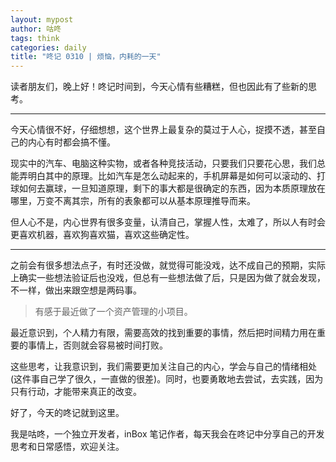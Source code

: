 ```yaml
---
layout: mypost
author: 咕咚
tags: think
categories: daily
title: "咚记 0310 | 烦恼，内耗的一天"
---
```


读者朋友们，晚上好！咚记时间到，今天心情有些糟糕，但也因此有了些新的思考。

---

今天心情很不好，仔细想想，这个世界上最复杂的莫过于人心，捉摸不透，甚至自己的内心有时都会搞不懂。

现实中的汽车、电脑这种实物，或者各种竞技活动，只要我们只要花心思，我们总能弄明白其中的原理。比如汽车是怎么动起来的，手机屏幕是如何可以滚动的、打球如何去赢球，一旦知道原理，剩下的事大都是很确定的东西，因为本质原理放在哪里，万变不离其宗，所有的表象都可以从基本原理推导而来。

但人心不是，内心世界有很多变量，认清自己，掌握人性，太难了，所以人有时会更喜欢机器，喜欢狗喜欢猫，喜欢这些确定性。

---
之前会有很多想法点子，有时还没做，就觉得可能没戏，达不成自己的预期，实际上确实一些想法验证后也没戏，但总有一些想法做了后，只是因为做了就会发现，不一样，做出来跟空想是两码事。
> 有感于最近做了一个资产管理的小项目。

最近意识到，个人精力有限，需要高效的找到重要的事情，然后把时间精力用在重要的事情上，否则就会容易被时间打败。

这些思考，让我意识到，我们需要更加关注自己的内心，学会与自己的情绪相处(这件事自己学了很久，一直做的很差)。同时，也要勇敢地去尝试，去实践，因为只有行动，才能带来真正的改变。

好了，今天的咚记就到这里。

我是咕咚，一个独立开发者，inBox 笔记作者，每天我会在咚记中分享自己的开发思考和日常感悟，欢迎关注。